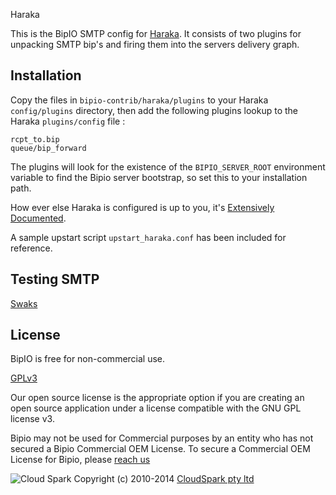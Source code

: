 Haraka

This is the BipIO SMTP config for [Haraka](https://github.com/baudehlo/Haraka). It consists of two plugins for unpacking
SMTP bip's and firing them into the servers delivery graph.

## Installation

  Copy the files in `bipio-contrib/haraka/plugins` to your Haraka `config/plugins` directory,
then add the following plugins lookup to the Haraka `plugins/config` file :

```
rcpt_to.bip
queue/bip_forward
```

  The plugins will look for the existence of the `BIPIO_SERVER_ROOT` environment
variable to find the Bipio server bootstrap, so set this to your installation path.

How ever else Haraka is configured is up to you, it's [Extensively Documented](http://haraka.github.io).

A sample upstart script `upstart_haraka.conf` has been included for reference.

## Testing SMTP

[Swaks](http://www.jetmore.org/john/code/swaks/index.html)

## License

BipIO is free for non-commercial use.

[GPLv3](http://www.gnu.org/copyleft/gpl.html)

Our open source license is the appropriate option if you are creating an open source application under a license compatible with the GNU GPL license v3. 

Bipio may not be used for Commercial purposes by an entity who has not secured a Bipio Commercial OEM License.  To secure a Commercial OEM License for Bipio,
please [reach us](mailto:enquiries@cloudspark.com.au)

![Cloud Spark](http://www.cloudspark.com.au/cdn/static/img/cs_logo.png "Cloud Spark - Rapid Web Stacks Built Beautifully")
Copyright (c) 2010-2014  [CloudSpark pty ltd](http://www.cloudspark.com.au)
